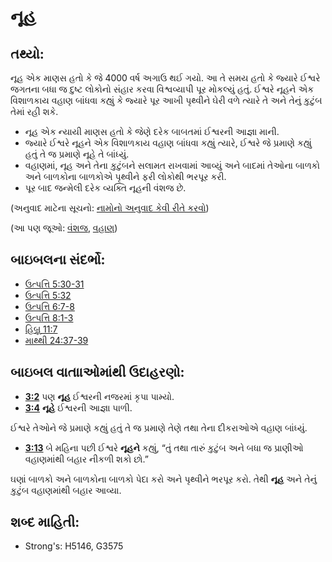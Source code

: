 # નૂહ 

## તથ્યો: 

નૂહ એક માણસ હતો કે જે 4000 વર્ષ અગાઉ થઈ ગયો. આ તે સમય હતો કે જ્યારે ઈશ્વરે જગતના બધા જ દુષ્ટ લોકોનો સંહાર કરવા વિશ્વવ્યાપી પૂર મોકલ્યું હતું.
ઈશ્વરે નૂહને એક વિશાળકાય વહાણ બાંધવા કહ્યું કે જ્યારે પૂર આખી પૃથ્વીને ઘેરી વળે ત્યારે તે અને તેનું કુટુંબ તેમાં રહી શકે.

* નૂહ એક ન્યાયી માણસ હતો કે જેણે દરેક બાબતમાં ઈશ્વરની આજ્ઞા માની.
* જ્યારે ઈશ્વરે નૂહને એક વિશાળકાય વહાણ બાંધવા કહ્યું ત્યારે, ઈશ્વરે જે પ્રમાણે કહ્યું હતું તે જ પ્રમાણે નૂહે તે બાંધ્યું.
* વહાણમાં, નૂહ અને તેના કુટુંબને સલામત રાખવામાં આવ્યું અને બાદમાં તેઓના બાળકો અને બાળકોના બાળકોએ પૃથ્વીને ફરી લોકોથી ભરપૂર કરી.
* પૂર બાદ જન્મેલી દરેક વ્યક્તિ નૂહની વંશજ છે.

(અનુવાદ માટેના સૂચનો: [નામોનો અનુવાદ કેવી રીતે કરવો](rc://gu/ta/man/translate/translate-names))

(આ પણ જૂઓ: [વંશજ](../other/descendant.md), [વહાણ](../kt/ark.md))

## બાઇબલના સંદર્ભો: 

* [ઉત્પત્તિ 5:30-31](rc://gu/tn/help/gen/05/30)
* [ઉત્પત્તિ 5:32](rc://gu/tn/help/gen/05/32)
* [ઉત્પત્તિ 6:7-8](rc://gu/tn/help/gen/06/07)
* [ઉત્પત્તિ 8:1-3](rc://gu/tn/help/gen/08/01)
* [હિબ્રૂ 11:7](rc://gu/tn/help/heb/11/07)
* [માથ્થી 24:37-39](rc://gu/tn/help/mat/24/37)

## બાઇબલ વાતાાઓમાંથી ઉદાહરણો: 

* __[3:2](rc://gu/tn/help/obs/03/02)__ પણ __નૂહ__  ઈશ્વરની નજરમાં કૃપા પામ્યો.
* __[3:4](rc://gu/tn/help/obs/03/04)__ __નૂહે__  ઈશ્વરની આજ્ઞા પાળી.

ઈશ્વરે તેઓને જે પ્રમાણે કહ્યું હતું તે જ પ્રમાણે તેણે તથા તેના દીકરાઓએ વહાણ બાંધ્યું.

* __[3:13](rc://gu/tn/help/obs/03/13)__ બે મહિના પછી ઈશ્વરે __નૂહને__ કહ્યું, “તું તથા તારું કુટુંબ અને બધા જ પ્રાણીઓ વહાણમાંથી બહાર નીકળી શકો છો.”

ઘણાં બાળકો અને બાળકોના બાળકો પેદા કરો અને પૃથ્વીને ભરપૂર કરો.
તેથી __નૂહ__ અને તેનું કુટુંબ વહાણમાંથી બહાર આવ્યા.

## શબ્દ માહિતી: 

* Strong's: H5146, G3575
